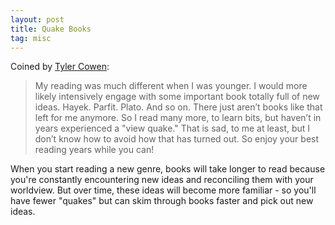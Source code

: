 ```yaml
---
layout: post
title: Quake Books
tag: misc
---
```


Coined by [Tyler Cowen](https://marginalrevolution.com/marginalrevolution/2007/11/view-quake-read.html):

> My reading was much different when I was younger. I would more likely intensively engage with some important book totally full of new ideas. Hayek. Parfit. Plato. And so on. There just aren’t books like that left for me anymore. So I read many more, to learn bits, but haven’t in years experienced a "view quake." That is sad, to me at least, but I don’t know how to avoid how that has turned out. So enjoy your best reading years while you can!

When you start reading a new genre, books will take longer to read because you're constantly encountering new ideas and reconciling them with your worldview. But over time, these ideas will become more familiar - so you'll have fewer "quakes" but can skim through books faster and pick out new ideas.